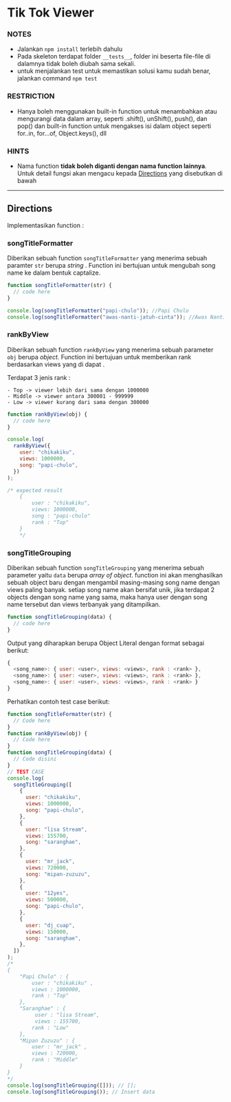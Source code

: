 # Tik Tok Viewer

### NOTES

- Jalankan `npm install` terlebih dahulu
- Pada skeleton terdapat folder `__tests__`, folder ini beserta file-file di dalamnya tidak boleh diubah sama sekali.
- untuk menjalankan test untuk memastikan solusi kamu sudah benar, jalankan command `npm test`

### RESTRICTION

- Hanya boleh menggunakan built-in function untuk menambahkan atau mengurangi data dalam array, seperti .shift(), unShift(), push(), dan pop() dan built-in function untuk mengakses isi dalam object seperti for..in, for...of, Object.keys(), dll

### HINTS

- Nama function **tidak boleh diganti dengan nama function lainnya**. Untuk detail fungsi akan mengacu kepada [Directions](#directions) yang disebutkan di bawah

---

## Directions

Implementasikan function :

### songTitleFormatter

Diberikan sebuah function `songTitleFormatter` yang menerima sebuah paramter `str` berupa _string_ . Function ini bertujuan untuk mengubah song name ke dalam bentuk captalize.

```js
function songTitleFormatter(str) {
  // code here
}

console.log(songTitleFormatter("papi-chulo")); //Papi Chulo
console.log(songTitleFormatter("awas-nanti-jatuh-cinta")); //Awas Nanti Jatuh Cinta
```

### rankByView

Diberikan sebuah function `rankByView` yang menerima sebuah parameter `obj` berupa _object_. Function ini bertujuan untuk memberikan rank berdasarkan views yang di dapat .

Terdapat 3 jenis rank :

    - Top -> viewer lebih dari sama dengan 1000000
    - Middle -> viewer antara 300001 - 999999
    - Low -> viewer kurang dari sama dengan 300000

```js
function rankByView(obj) {
  // code here
}

console.log(
  rankByView({
    user: "chikakiku",
    views: 1000000,
    song: "papi-chulo",
  })
);

/* expected result
    {
        user : "chikakiku",
        views: 1000000,
        song : "papi-chulo"
        rank : "Top"
    }
    */
```

### songTitleGrouping

Diberikan sebuah function `songTitleGrouping` yang menerima sebuah parameter yaitu `data` berupa _array of object_. function ini akan menghasilkan sebuah object baru dengan mengambil masing-masing song name dengan views paling banyak. setiap song name akan bersifat unik, jika terdapat 2 objects dengan song name yang sama, maka hanya user dengan song name tersebut dan views terbanyak yang ditampilkan.

```js
function songTitleGrouping(data) {
  // code here
}
```

Output yang diharapkan berupa Object Literal dengan format sebagai berikut:

```javascript
{
  <song_name>: { user: <user>, views: <views>, rank : <rank> },
  <song_name>: { user: <user>, views: <views>, rank : <rank> },
  <song_name>: { user: <user>, views: <views>, rank : <rank> }
}
```

Perhatikan contoh test case berikut:

```javascript
function songTitleFormatter(str) {
  // Code here
}
function rankByView(obj) {
  // Code here
}
function songTitleGrouping(data) {
  // Code disini
}
// TEST CASE
console.log(
  songTitleGrouping([
    {
      user: "chikakiku",
      views: 1000000,
      song: "papi-chulo",
    },
    {
      user: "lisa Stream",
      views: 155700,
      song: "saranghae",
    },
    {
      user: "mr_jack",
      views: 720000,
      song: "mipan-zuzuzu",
    },
    {
      user: "12yes",
      views: 500000,
      song: "papi-chulo",
    },
    {
      user: "dj_cuap",
      views: 150000,
      song: "saranghae",
    },
  ])
);
/*
{
    "Papi Chulo" : {
        user : "chikakiku" ,
        views : 1000000,
        rank : "Top"
    },
    "Saranghae" : {
         user : "lisa Stream",
         views : 155700,
        rank : "Low"
    },
    "Mipan Zuzuzu" : {
        user : "mr_jack" ,
        views : 720000,
        rank : "Middle"
    }
}
*/
console.log(songTitleGrouping([])); // [];
console.log(songTitleGrouping()); // Insert data
```
